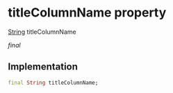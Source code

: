 


# titleColumnName property






[String](https://api.flutter.dev/flutter/dart-core/String-class.html) titleColumnName
  
_final_






## Implementation

```dart
final String titleColumnName;


```







